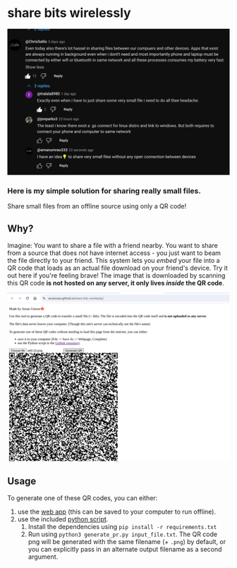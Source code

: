 # share bits wirelessly


![ss](/asset/Screenshot_2024-05-28_21-33-01.jpg)
### Here is my simple solution for sharing really small files. 

Share small files from an offline source using only a QR code!

## Why?

Imagine: You want to share a file with a friend nearby. You want to share from a source that does not have internet access - you just want to beam the file directly to your friend. This system lets you _embed_ your file into a QR code that loads as an actual file download on your friend's device. Try it out here if you're feeling brave! The image that is downloaded by scanning this QR code **is not hosted on any server, it only lives _inside_ the QR code**.

![QR code with file embedded](/asset/thumb14.jpg)

## Usage

To generate one of these QR codes, you can either:
1. use the [web app](https://amanraox.github.io/share-bits-wirelessly/) (this can be saved to your computer to run offline).
2. use the included [python script](./generate_qr.py).
   1. Install the dependencies using `pip install -r requirements.txt`
   2. Run using `python3 generate_pr.py input_file.txt`. The QR code png will be generated with the same filename (+ `.png`) by default, or you can explicitly pass in an alternate output filename as a second argument.
